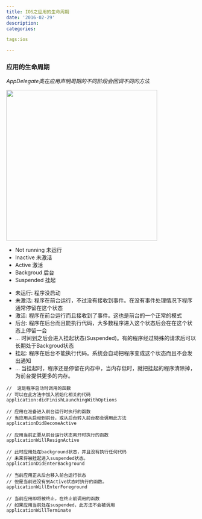 ```yaml
---
title: IOS之应用的生命周期
date: '2016-02-29'
description:
categories:

tags:ios

---
```


>

### 应用的生命周期

>

*AppDelegate类在应用声明周期的不同阶段会回调不同的方法*

>

<img src="{{urls.media}}/IOS之应用的生命周期/1.png" alt="" width="400">

>

* Not running		未运行
* Inactive		未激活        
* Active			激活           
* Backgroud		后台          
* Suspended		挂起

>

* 未运行:	程序没启动
* 未激活:	程序在前台运行，不过没有接收到事件。在没有事件处理情况下程序通常停留在这个状态
* 激活:		程序在前台运行而且接收到了事件。这也是前台的一个正常的模式
* 后台:		程序在后台而且能执行代码，大多数程序进入这个状态后会在在这个状态上停留一会
* ... 时间到之后会进入挂起状态(Suspended)。有的程序经过特殊的请求后可以长期处于Backgroud状态
* 挂起: 	程序在后台不能执行代码。系统会自动把程序变成这个状态而且不会发出通知
* ... 当挂起时，程序还是停留在内存中，当内存低时，就把挂起的程序清除掉，为前台提供更多的内存。

>

	// 	这是程序启动时调用的函数
	// 可以在此方法中加入初始化相关的代码
	application:didFinishLaunchingWithOptions   
	
	// 应用在准备进入前台运行时执行的函数
	// 当应用从启动到前台，或从后台转入前台都会调用此方法
	applicationDidBecomeActive
	
	// 应用当前正要从前台运行状态离开时执行的函数
	applicationWillResignActive
	
	// 此时应用处在background状态，并且没有执行任何代码
	// 未来将被挂起进入suspended状态。
	applicationDidEnterBackground 
	
	// 当前应用正从后台移入前台运行状态
	// 但是当前还没有到Active状态时执行的函数。
	applicationWillEnterForeground
	
	// 当前应用即将被终止，在终止前调用的函数
	// 如果应用当前处在suspended，此方法不会被调用
	applicationWillTerminate
	
>